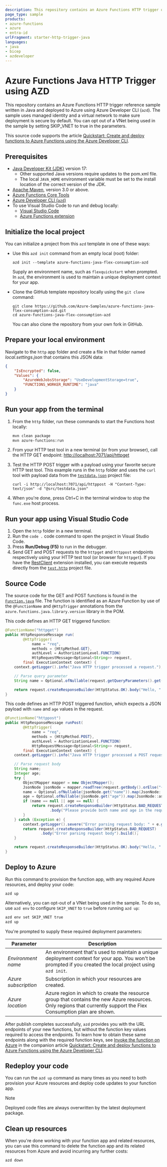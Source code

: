 ```yaml
---
description: This repository contains an Azure Functions HTTP trigger quickstart written in Java and deployed to Azure Functions Flex Consumption using the Azure Developer CLI (AZD). This sample uses managed identity and a virtual network to insure it's secure by default.
page_type: sample
products:
- azure-functions
- azure
- entra-id
urlFragment: starter-http-trigger-java
languages:
- java
- bicep
- azdeveloper
---
```


# Azure Functions Java HTTP Trigger using AZD

This repository contains an Azure Functions HTTP trigger reference sample written in Java and deployed to Azure using Azure Developer CLI (`azd`). The sample uses managed identity and a virtual network to make sure deployment is secure by default. You can opt out of a VNet being used in the sample by setting SKIP_VNET to true in the parameters.

<!---[![Open in GitHub Codespaces](https://github.com/codespaces/badge.svg)](https://github.com/codespaces/new?hide_repo_select=true&ref=main&repo=575770869)-->

This source code supports the article [Quickstart: Create and deploy functions to Azure Functions using the Azure Developer CLI](https://learn.microsoft.com/azure/azure-functions/create-first-function-azure-developer-cli?pivots=programming-language-java).

## Prerequisites

+ [Java Developer Kit (JDK)](https://learn.microsoft.com/azure/developer/java/fundamentals/java-support-on-azure) version 17:
  + Other supported Java versions require updates to the pom.xml file.
  + The local `JAVA_HOME` environment variable must be set to the install location of the correct version of the JDK.
+ [Apache Maven](https://maven.apache.org/), version 3.0 or above.
+ [Azure Functions Core Tools](https://learn.microsoft.com/azure/azure-functions/functions-run-local?pivots=programming-language-java#install-the-azure-functions-core-tools)
+ [Azure Developer CLI (`azd`)](https://learn.microsoft.com/azure/developer/azure-developer-cli/install-azd)
+ To use Visual Studio Code to run and debug locally:
  + [Visual Studio Code](https://code.visualstudio.com/)
  + [Azure Functions extension](https://marketplace.visualstudio.com/items?itemName=ms-azuretools.vscode-azurefunctions)

## Initialize the local project

You can initialize a project from this `azd` template in one of these ways:

+ Use this `azd init` command from an empty local (root) folder:

    ```shell
    azd init --template azure-functions-java-flex-consumption-azd
    ```

    Supply an environment name, such as `flexquickstart` when prompted. In `azd`, the environment is used to maintain a unique deployment context for your app.

+ Clone the GitHub template repository locally using the `git clone` command:

    ```shell
    git clone https://github.com/Azure-Samples/azure-functions-java-flex-consumption-azd.git
    cd azure-functions-java-flex-consumption-azd
    ```

    You can also clone the repository from your own fork in GitHub.

## Prepare your local environment

Navigate to the `http` app folder and create a file in that folder named _local.settings.json_ that contains this JSON data:

```json
{
    "IsEncrypted": false,
    "Values": {
        "AzureWebJobsStorage": "UseDevelopmentStorage=true",
        "FUNCTIONS_WORKER_RUNTIME": "java"
    }
}
```

## Run your app from the terminal

1. From the `http` folder, run these commands to start the Functions host locally:

    ```bash
    mvn clean package
    mvn azure-functions:run
    ```

1. From your HTTP test tool in a new terminal (or from your browser), call the HTTP GET endpoint: <http://localhost:7071/api/httpget>

1. Test the HTTP POST trigger with a payload using your favorite secure HTTP test tool. This example runs in the `http` folder and uses the `curl` tool with payload data from the [`testdata.json`](./src/functions/testdata.json) project file:

    ```shell
    curl -i http://localhost:7071/api/httppost -H "Content-Type: text/json" -d "@src/testdata.json"
    ```

1. When you're done, press Ctrl+C in the terminal window to stop the `func.exe` host process.

## Run your app using Visual Studio Code

1. Open the `http` folder in a new terminal.
1. Run the `code .` code command to open the project in Visual Studio Code.
1. Press **Run/Debug (F5)** to run in the debugger.
1. Send GET and POST requests to the `httpget` and `httppost` endpoints respectively using your HTTP test tool (or browser for `httpget`). If you have the [RestClient](https://marketplace.visualstudio.com/items?itemName=humao.rest-client) extension installed, you can execute requests directly from the [`test.http`](./http/src/test.http) project file.

## Source Code

The source code for the GET and POST functions is found in the [`Function.java`](./http/src/main/java/com/contoso/Function.java) file. The function is identified as an Azure Function by use of the `@FunctionName` and `@HttpTrigger` annotations from the `azure.functions.java.library.version` library in the POM.

This code defines an HTTP GET triggered function:  

```java
@FunctionName("httpget")
public HttpResponseMessage run(
        @HttpTrigger(
            name = "req",
            methods = {HttpMethod.GET},
            authLevel = AuthorizationLevel.FUNCTION)
            HttpRequestMessage<Optional<String>> request,
        final ExecutionContext context) {
    context.getLogger().info("Java HTTP trigger processed a request.");

    // Parse query parameter
    String name = Optional.ofNullable(request.getQueryParameters().get("name")).orElse("World");

    return request.createResponseBuilder(HttpStatus.OK).body("Hello, " + name).build();
}
```

This code defines an HTTP POST triggered function, which expects a JSON payload with `name` and `age` values in the request.

```java
@FunctionName("httppost")
public HttpResponseMessage runPost(
        @HttpTrigger(
            name = "req",
            methods = {HttpMethod.POST},
            authLevel = AuthorizationLevel.FUNCTION)
            HttpRequestMessage<Optional<String>> request,
        final ExecutionContext context) {
    context.getLogger().info("Java HTTP trigger processed a POST request.");

    // Parse request body
    String name;
    Integer age;
    try {
        ObjectMapper mapper = new ObjectMapper();
        JsonNode jsonNode = mapper.readTree(request.getBody().orElse("{}"));
        name = Optional.ofNullable(jsonNode.get("name")).map(JsonNode::asText).orElse(null);
        age = Optional.ofNullable(jsonNode.get("age")).map(JsonNode::asInt).orElse(null);
        if (name == null || age == null) {
            return request.createResponseBuilder(HttpStatus.BAD_REQUEST)
                    .body("Please provide both name and age in the request body.").build();
        }
    } catch (Exception e) {
        context.getLogger().severe("Error parsing request body: " + e.getMessage());
        return request.createResponseBuilder(HttpStatus.BAD_REQUEST)
                .body("Error parsing request body").build();
    }

    return request.createResponseBuilder(HttpStatus.OK).body("Hello, " + name +"! You are " + age +" years old.").build();
}
```

## Deploy to Azure

Run this command to provision the function app, with any required Azure resources, and deploy your code:

```shell
azd up
```

Alternatively, you can opt-out of a VNet being used in the sample. To do so, use `azd env` to configure `SKIP_VNET` to `true` before running `azd up`:

```bash
azd env set SKIP_VNET true
azd up
```

You're prompted to supply these required deployment parameters:

| Parameter | Description |
| ---- | ---- |
| _Environment name_ | An environment that's used to maintain a unique deployment context for your app. You won't be prompted if you created the local project using `azd init`.|
| _Azure subscription_ | Subscription in which your resources are created.|
| _Azure location_ | Azure region in which to create the resource group that contains the new Azure resources. Only regions that currently support the Flex Consumption plan are shown.|

After publish completes successfully, `azd` provides you with the URL endpoints of your new functions, but without the function key values required to access the endpoints. To learn how to obtain these same endpoints along with the required function keys, see [Invoke the function on Azure](https://learn.microsoft.com/azure/azure-functions/create-first-function-azure-developer-cli?pivots=programming-language-dotnet#invoke-the-function-on-azure) in the companion article [Quickstart: Create and deploy functions to Azure Functions using the Azure Developer CLI](https://learn.microsoft.com/azure/azure-functions/create-first-function-azure-developer-cli?pivots=programming-language-dotnet).

## Redeploy your code

You can run the `azd up` command as many times as you need to both provision your Azure resources and deploy code updates to your function app.

>[!NOTE]
>Deployed code files are always overwritten by the latest deployment package.

## Clean up resources

When you're done working with your function app and related resources, you can use this command to delete the function app and its related resources from Azure and avoid incurring any further costs:

```shell
azd down
```
